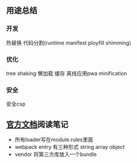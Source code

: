## 用途总结

### 开发
热替换
代码分割(runtime manifest ployfill shimming)
### 优化
tree shaking
懒加载
缓存
离线应用pwa
minification
### 安全
安全csp


## [官方文档](https://doc.webpack-china.org/concepts/)阅读笔记

- 所有loader写在module.rules里面
- webpack entry 有三种形式 string array object
- vendor 将第三方库放入一个bundle